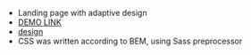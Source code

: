 - Landing page with adaptive design
- [DEMO LINK](https://io-med.github.io/landing-Miami/)
- [design](https://www.figma.com/file/nHz8bflIwJaWP3P99vKTH5/miami_home_new?node-id=16033%3A3)
- CSS was written according to BEM, using Sass preprocessor
